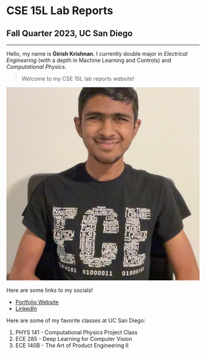 # CSE 15L Lab Reports
## Fall Quarter 2023, UC San Diego
---
Hello, my name is **Girish Krishnan**. I currently double major in *Electrical Engineering* (with a depth in Machine Learning and Controls) and *Computational Physics*.

> Welcome to my CSE 15L lab reports website!

![girish](./girish.jpeg)

Here are some links to my socials!
* [Portfolio Website](https://girish-krishnan.github.io/)
* [LinkedIn](https://www.linkedin.com/in/girk/)

Here are some of my favorite classes at UC San Diego:
1. PHYS 141 - Computational Physics Project Class
2. ECE 285 - Deep Learning for Computer Vision
3. ECE 140B - The Art of Product Engineering II

